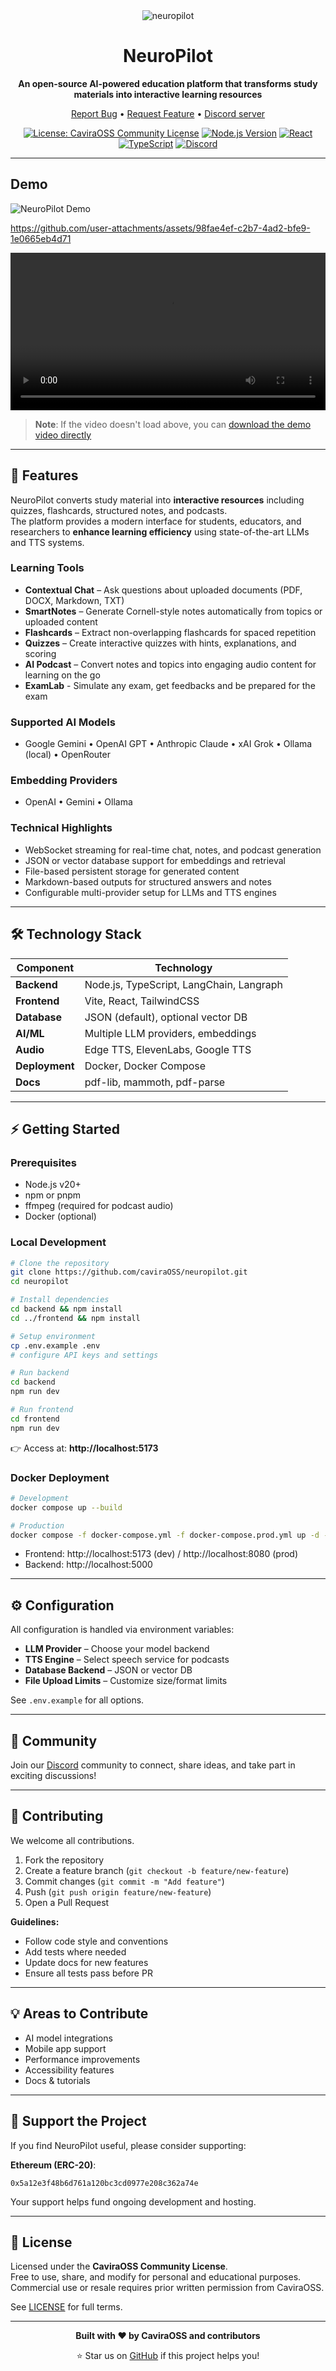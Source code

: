 <div align="center">
<img width="full" height="auto" alt="neuropilot" src="https://github.com/user-attachments/assets/5f187cd5-078a-4a87-85ba-da218e81e252" />

# NeuroPilot

**An open-source AI-powered education platform that transforms study materials into interactive learning resources**

[Report Bug](https://github.com/caviraOSS/neuropilot/issues) • [Request Feature](https://github.com/caviraOSS/neuropilot/issues) • [Discord server](https://discord.gg/76QMKwj2J4)

</div>

<p align="center">
  <a href="LICENSE"><img src="https://img.shields.io/badge/License-CaviraOSS%20Community%20License-blueviolet.svg" alt="License: CaviraOSS Community License"></a>
  <a href="https://nodejs.org/"><img src="https://img.shields.io/badge/node-%3E%3D20.0.0-brightgreen.svg" alt="Node.js Version"></a>
  <a href="https://reactjs.org/"><img src="https://img.shields.io/badge/React-18+-blue.svg" alt="React"></a>
  <a href="https://www.typescriptlang.org/"><img src="https://img.shields.io/badge/TypeScript-5.0+-blue.svg" alt="TypeScript"></a>
  <a href="https://discord.gg/76QMKwj2J4"><img alt="Discord" src="https://img.shields.io/discord/1379682804849180844?label=Discord%20server"></a>
</p>

---

## Demo

<img src=".github/neuropilot.png" alt="NeuroPilot Demo"/>

https://github.com/user-attachments/assets/98fae4ef-c2b7-4ad2-bfe9-1e0665eb4d71

<video width="100%" controls>
  <source src=".github/demo.mp4" type="video/mp4">
  Your browser does not support the video tag.
</video>

> **Note**: If the video doesn't load above, you can [download the demo video directly](.github/demo.mp4)

---

## 🚀 Features

NeuroPilot converts study material into **interactive resources** including quizzes, flashcards, structured notes, and podcasts.  
The platform provides a modern interface for students, educators, and researchers to **enhance learning efficiency** using state-of-the-art LLMs and TTS systems.

### Learning Tools

- **Contextual Chat** – Ask questions about uploaded documents (PDF, DOCX, Markdown, TXT)
- **SmartNotes** – Generate Cornell-style notes automatically from topics or uploaded content
- **Flashcards** – Extract non-overlapping flashcards for spaced repetition
- **Quizzes** – Create interactive quizzes with hints, explanations, and scoring
- **AI Podcast** – Convert notes and topics into engaging audio content for learning on the go
- **ExamLab** - Simulate any exam, get feedbacks and be prepared for the exam

### Supported AI Models

- Google Gemini • OpenAI GPT • Anthropic Claude • xAI Grok • Ollama (local) • OpenRouter

### Embedding Providers

- OpenAI • Gemini • Ollama

### Technical Highlights

- WebSocket streaming for real-time chat, notes, and podcast generation
- JSON or vector database support for embeddings and retrieval
- File-based persistent storage for generated content
- Markdown-based outputs for structured answers and notes
- Configurable multi-provider setup for LLMs and TTS engines

---

## 🛠️ Technology Stack

| Component      | Technology                               |
| -------------- | ---------------------------------------- |
| **Backend**    | Node.js, TypeScript, LangChain, Langraph |
| **Frontend**   | Vite, React, TailwindCSS                 |
| **Database**   | JSON (default), optional vector DB       |
| **AI/ML**      | Multiple LLM providers, embeddings       |
| **Audio**      | Edge TTS, ElevenLabs, Google TTS         |
| **Deployment** | Docker, Docker Compose                   |
| **Docs**       | pdf-lib, mammoth, pdf-parse              |

---

## ⚡ Getting Started

### Prerequisites

- Node.js v20+
- npm or pnpm
- ffmpeg (required for podcast audio)
- Docker (optional)

### Local Development

```bash
# Clone the repository
git clone https://github.com/caviraOSS/neuropilot.git
cd neuropilot

# Install dependencies
cd backend && npm install
cd ../frontend && npm install

# Setup environment
cp .env.example .env
# configure API keys and settings

# Run backend
cd backend
npm run dev

# Run frontend
cd frontend
npm run dev
```

👉 Access at: **http://localhost:5173**

### Docker Deployment

```bash
# Development
docker compose up --build

# Production
docker compose -f docker-compose.yml -f docker-compose.prod.yml up -d --build
```

- Frontend: http://localhost:5173 (dev) / http://localhost:8080 (prod)
- Backend: http://localhost:5000

---

## ⚙️ Configuration

All configuration is handled via environment variables:

- **LLM Provider** – Choose your model backend
- **TTS Engine** – Select speech service for podcasts
- **Database Backend** – JSON or vector DB
- **File Upload Limits** – Customize size/format limits

See `.env.example` for all options.

---

## 👥 Community

Join our [Discord](https://discord.gg/76QMKwj2J4) community to connect, share ideas, and take part in exciting discussions!

---

## 🤝 Contributing

We welcome all contributions.

1. Fork the repository
2. Create a feature branch (`git checkout -b feature/new-feature`)
3. Commit changes (`git commit -m "Add feature"`)
4. Push (`git push origin feature/new-feature`)
5. Open a Pull Request

**Guidelines:**

- Follow code style and conventions
- Add tests where needed
- Update docs for new features
- Ensure all tests pass before PR

---

## 💡 Areas to Contribute

- AI model integrations
- Mobile app support
- Performance improvements
- Accessibility features
- Docs & tutorials

---

## 💖 Support the Project

If you find NeuroPilot useful, please consider supporting:

**Ethereum (ERC-20)**:

```
0x5a12e3f48b6d761a120bc3cd0977e208c362a74e
```

Your support helps fund ongoing development and hosting.

---

## 📜 License

Licensed under the **CaviraOSS Community License**.  
Free to use, share, and modify for personal and educational purposes.  
Commercial use or resale requires prior written permission from CaviraOSS.

See [LICENSE](LICENSE.md) for full terms.

---

<div align="center">

**Built with ❤️ by CaviraOSS and contributors**

⭐ Star us on [GitHub](https://github.com/CaviraOSS/neuropilot) if this project helps you!

</div>

